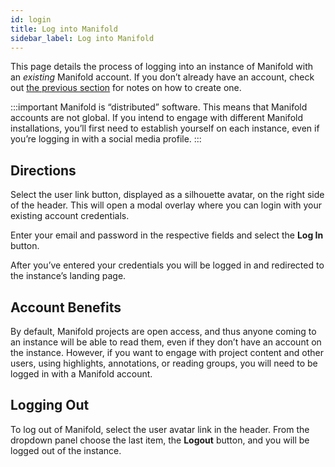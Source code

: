 ```yaml
---
id: login
title: Log into Manifold
sidebar_label: Log into Manifold
---
```


This page details the process of logging into an instance of Manifold with an *existing* Manifold account. If you don’t already have an account, check out [the previous section](./create_account.md) for notes on how to create one.

:::important
Manifold is “distributed” software. This means that Manifold accounts are not global. If you intend to engage with different Manifold installations, you’ll first need to establish yourself on each instance, even if you’re logging in with a social media profile.
:::

## Directions

Select the user link button, displayed as a silhouette avatar, on the right side of the header. This will open a modal overlay where you can login with your existing account credentials.

Enter your email and password in the respective fields and select the **Log In** button.

After you’ve entered your credentials you will be logged in and redirected to the instance’s landing page.

## Account Benefits

By default, Manifold projects are open access, and thus anyone coming to an instance will be able to read them, even if they don’t have an account on the instance. However, if you want to engage with project content and other users, using highlights, annotations, or reading groups, you will need to be logged in with a Manifold account.

## Logging Out

To log out of Manifold, select the user avatar link in the header. From the dropdown panel choose the last item, the **Logout** button, and you will be logged out of the instance.